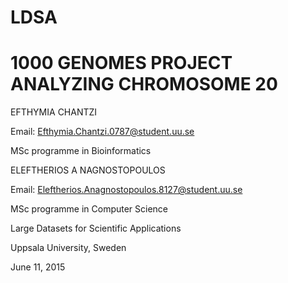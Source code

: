 # LDSA

# 1000 GENOMES PROJECT ANALYZING CHROMOSOME 20

EFTHYMIA CHANTZI

Email: Efthymia.Chantzi.0787@student.uu.se

MSc programme in Bioinformatics


ELEFTHERIOS A NAGNOSTOPOULOS

Email: Eleftherios.Anagnostopoulos.8127@student.uu.se

MSc programme in Computer Science


Large Datasets for Scientific Applications

Uppsala University, Sweden

June 11, 2015

